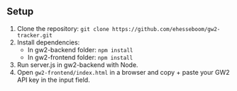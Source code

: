 ## Setup
1. Clone the repository: `git clone https://github.com/ehesseboom/gw2-tracker.git`
2. Install dependencies:
   - In gw2-backend folder: `npm install`
   - In gw2-frontend folder: `npm install`
3. Run server.js in gw2-backend with Node.
4. Open `gw2-frontend/index.html` in a browser and copy + paste your GW2 API key in the input field.
